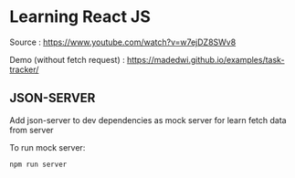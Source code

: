# Learning React JS

Source : https://www.youtube.com/watch?v=w7ejDZ8SWv8

Demo (without fetch request) : https://madedwi.github.io/examples/task-tracker/

## JSON-SERVER
Add json-server to dev dependencies as mock server for learn fetch data from server

To run mock server: 

`npm run server`